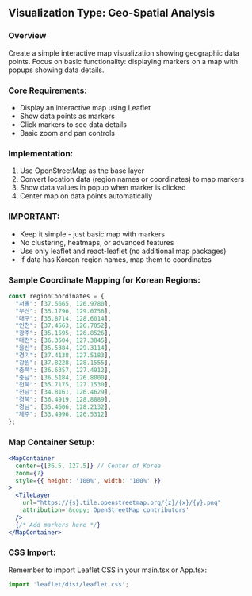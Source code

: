 ## Visualization Type: Geo-Spatial Analysis

### Overview
Create a simple interactive map visualization showing geographic data points. Focus on basic functionality: displaying markers on a map with popups showing data details.

### Core Requirements:
- Display an interactive map using Leaflet
- Show data points as markers
- Click markers to see data details
- Basic zoom and pan controls

### Implementation:
1. Use OpenStreetMap as the base layer
2. Convert location data (region names or coordinates) to map markers
3. Show data values in popup when marker is clicked
4. Center map on data points automatically

### IMPORTANT:
- Keep it simple - just basic map with markers
- No clustering, heatmaps, or advanced features
- Use only leaflet and react-leaflet (no additional map packages)
- If data has Korean region names, map them to coordinates

### Sample Coordinate Mapping for Korean Regions:
```javascript
const regionCoordinates = {
  "서울": [37.5665, 126.9780],
  "부산": [35.1796, 129.0756],
  "대구": [35.8714, 128.6014],
  "인천": [37.4563, 126.7052],
  "광주": [35.1595, 126.8526],
  "대전": [36.3504, 127.3845],
  "울산": [35.5384, 129.3114],
  "경기": [37.4138, 127.5183],
  "강원": [37.8228, 128.1555],
  "충북": [36.6357, 127.4912],
  "충남": [36.5184, 126.8000],
  "전북": [35.7175, 127.1530],
  "전남": [34.8161, 126.4629],
  "경북": [36.4919, 128.8889],
  "경남": [35.4606, 128.2132],
  "제주": [33.4996, 126.5312]
};
```

### Map Container Setup:
```jsx
<MapContainer 
  center={[36.5, 127.5]} // Center of Korea
  zoom={7} 
  style={{ height: '100%', width: '100%' }}
>
  <TileLayer
    url="https://{s}.tile.openstreetmap.org/{z}/{x}/{y}.png"
    attribution='&copy; OpenStreetMap contributors'
  />
  {/* Add markers here */}
</MapContainer>
```

### CSS Import:
Remember to import Leaflet CSS in your main.tsx or App.tsx:
```javascript
import 'leaflet/dist/leaflet.css';
```